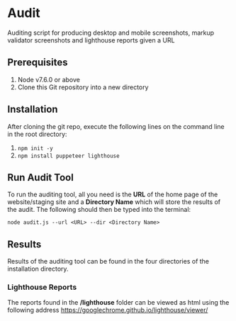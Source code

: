 # Audit
Auditing script for producing desktop and mobile screenshots, markup validator screenshots and lighthouse reports given a URL

## Prerequisites 
1. Node v7.6.0 or above
2. Clone this Git repository into a new directory

## Installation
After cloning the git repo, execute the following lines on the command line in the root directory:
1. ```npm init -y```
2. ```npm install puppeteer lighthouse```

## Run Audit Tool
To run the auditing tool, all you need is the __URL__ of the home page of the website/staging site and a __Directory Name__ which will store the results of the audit. The following should then be typed into the terminal:

```node audit.js --url <URL> --dir <Directory Name>```

## Results
Results of the auditing tool can be found in the four directories of the installation directory.

### Lighthouse Reports
The reports found in the __/lighthouse__ folder can be viewed as html using the following address https://googlechrome.github.io/lighthouse/viewer/

